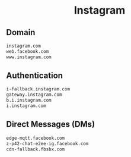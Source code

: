 


<h1 align="center">Instagram</h1>  


## Domain


```html
instagram.com
web.facebook.com
www.instagram.com
```  


## Authentication


```html
i-fallback.instagram.com
gateway.instagram.com
b.i.instagram.com
i.instagram.com
```  


## Direct Messages (DMs)


```html
edge-mqtt.facebook.com
z-p42-chat-e2ee-ig.facebook.com
cdn-fallback.fbsbx.com
```  

<br>
